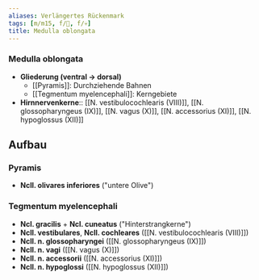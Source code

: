 ```yaml
---
aliases: Verlängertes Rückenmark
tags: [m/m15, f/🧠, f/💀]
title: Medulla oblongata
---
```

### Medulla oblongata 
- **Gliederung (ventral → dorsal)**
	- [[Pyramis]]: Durchziehende Bahnen
	- [[Tegmentum myelencephali]]: Kerngebiete
- **Hirnnervenkerne**:: [[N. vestibulocochlearis (VIII)]], [[N. glossopharyngeus (IX)]], [[N. vagus (X)]], [[N. accessorius (XI)]], [[N. hypoglossus (XII)]]

## Aufbau
### Pyramis
- **Ncll. olivares inferiores** ("untere Olive")
### Tegmentum myelencephali
- **Ncl. gracilis** + **Ncl. cuneatus** ("Hinterstrangkerne")
- **Ncll. vestibulares**, **Ncll. cochleares** ([[N. vestibulocochlearis (VIII)]])
- **Ncll. n. glossopharyngei** ([[N. glossopharyngeus (IX)]])
- **Ncll. n. vagi** ([[N. vagus (X)]])
- **Ncll. n. accessorii** ([[N. accessorius (XI)]])
- **Ncll. n. hypoglossi** ([[N. hypoglossus (XII)]])